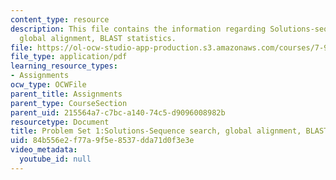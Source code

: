 ```yaml
---
content_type: resource
description: This file contains the information regarding Solutions-sequence search,
  global alignment, BLAST statistics.
file: https://ol-ocw-studio-app-production.s3.amazonaws.com/courses/7-91j-foundations-of-computational-and-systems-biology-spring-2014/84b556e2f77a9f5e8537dda71d0f3e3e_MIT7_91JS14_Pset1_ans.pdf
file_type: application/pdf
learning_resource_types:
- Assignments
ocw_type: OCWFile
parent_title: Assignments
parent_type: CourseSection
parent_uid: 215564a7-c7bc-a140-74c5-d9096008982b
resourcetype: Document
title: Problem Set 1:Solutions-Sequence search, global alignment, BLAST statistics
uid: 84b556e2-f77a-9f5e-8537-dda71d0f3e3e
video_metadata:
  youtube_id: null
---
```

